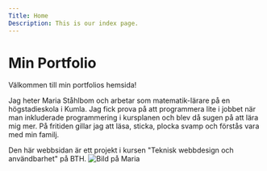 ```yaml
---
Title: Home
Description: This is our index page.
---
```


Min Portfolio
==========================

Välkommen till min portfolios hemsida!

Jag heter Maria Ståhlbom och arbetar som matematik-lärare på en högstadieskola i Kumla. Jag fick prova på att programmera lite i jobbet när man inkluderade programmering i kursplanen och blev då sugen på att lära mig mer. 
På fritiden gillar jag att läsa, sticka, plocka svamp och förstås vara med min familj.

Den här webbsidan är ett projekt i kursen "Teknisk webbdesign och användbarhet" på BTH.
<img src="%base_url%/assets/img/Maria2.jpg" alt='Bild på Maria' >